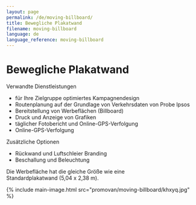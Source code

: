 ```yaml
---
layout: page
permalink: /de/moving-billboard/
title: Bewegliche Plakatwand
filename: moving-billboard
language: de
language_reference: moving-billboard
---
```


# Bewegliche Plakatwand

Verwandte Dienstleistungen

- für Ihre Zielgruppe optimiertes Kampagnendesign
- Routenplanung auf der Grundlage von Verkehrsdaten von Probe Ipsos
- Bereitstellung von Werbeflächen (Billboard)
- Druck und Anzeige von Grafiken
- täglicher Fotobericht und Online-GPS-Verfolgung
- Online-GPS-Verfolgung

Zusätzliche Optionen

- Rückwand und Luftschleier Branding
- Beschallung und Beleuchtung

Die Werbefläche hat die gleiche Größe wie eine\
Standardplakatwand (5,04 x 2,38 m).

{% include main-image.html src="promovan/moving-billboard/khxyq.jpg" %}
